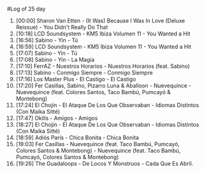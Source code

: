#Log of 25 day

1. [00:00] Sharon Van Etten - (It Was) Because I Was In Love (Deluxe Reissue) - You Didn't Really Do That
1. [10:18] LCD Soundsystem - KM5 Ibiza Volumen 11 - You Wanted a Hit
1. [16:56] Sabino - Yin - Tú
1. [16:59] LCD Soundsystem - KM5 Ibiza Volumen 11 - You Wanted a Hit
1. [17:07] Sabino - Yin - Tú
1. [17:08] Sabino - Yin - La Magia
1. [17:10] FerrAZ - Nuestros Horarios - Nuestros Horarios (feat. Sabino)
1. [17:13] Sabino - Conmigo Siempre - Conmigo Siempre
1. [17:16] Los Master Plus - El Castigo - El Castigo
1. [17:20] Fer Casillas, Sabino, Pizarro Luna & Aballoon - Nuevequince - Nuevequince (feat. Colores Santos, Taco Bambú, Pumcayó & Montebong)
1. [17:24] El Chojin - El Ataque De Los Que Observaban - Idiomas Distintos (Con Maika Sitté)
1. [17:47] Okills - Amigos - Amigos
1. [18:27] El Chojin - El Ataque De Los Que Observaban - Idiomas Distintos (Con Maika Sitté)
1. [18:59] Adiós París - Chica Bonita - Chica Bonita
1. [19:03] Fer Casillas - Nuevequince (feat. Taco Bambú, Pumcayó, Colores Santos & Montebong) - Nuevequince (feat. Taco Bambú, Pumcayó, Colores Santos & Montebong)
1. [19:26] The Guadaloops - De Locos Y Monstruos - Cada Que Es Abril.
